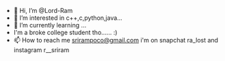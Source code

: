- 👋 Hi, I’m @Lord-Ram
- 👀 I’m interested in c++,c,python,java...
- 🌱 I’m currently learning ...
-  I'm a broke college student tho...... :)
- 📫 How to reach me srirampoco@gmail.com
      i'm on snapchat ra_lost
      and instagram r__sriram
<!---
Lord-Ram/Lord-Ram is a ✨ special ✨ repository because its `README.md` (this file) appears on your GitHub profile.
You can click the Preview link to take a look at your changes.
--->
